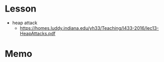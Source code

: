 # Lesson
- heap attack  
    - https://homes.luddy.indiana.edu/yh33/Teaching/I433-2016/lec13-HeapAttacks.pdf  


# Memo